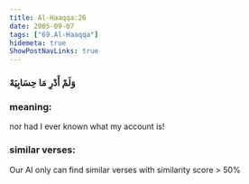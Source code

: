 ```yaml
---
title: Al-Haaqqa:26
date: 2005-09-07
tags: ["69.Al-Haaqqa"]
hidemeta: true 
ShowPostNavLinks: true 
---
```

### وَلَمْ أَدْرِ مَا حِسَابِيَهْ
### meaning: 
nor had I ever known what my account is!
### similar verses: 

Our AI only can find similar verses with similarity score > 50% 




